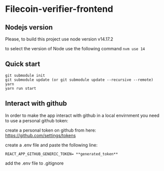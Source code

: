 # Filecoin-verifier-frontend

## Nodejs version
Please, to build this project use node version v14.17.2 

to select the version of Node use the following command ```nvm use 14```

## Quick start

```
git submodule init
git submodule update (or git submodule update --recursive --remote)
yarn
yarn run start
```

## Interact with github

In order to make the app interact with github in a local envirnment you need to use a personal github token:

create a personal token on github from here: https://github.com/settings/tokens

create a .env file and paste the following line: 
``` 
REACT_APP_GITHUB_GENERIC_TOKEN= **generated_token** 
```
add the .env file to .gitignore

